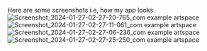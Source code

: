 Here are some screenshots i.e, how my app looks.
![Screenshot_2024-01-27-02-27-20-765_com example artspace](https://github.com/Raushan-CS/art-space/assets/157723697/c990b5e1-53d5-4013-ac4b-eb1e92f45a46)
![Screenshot_2024-01-27-02-27-11-061_com example artspace](https://github.com/Raushan-CS/art-space/assets/157723697/3b52efbe-626c-4310-af33-3ba7257848a8)
![Screenshot_2024-01-27-02-27-06-236_com example artspace](https://github.com/Raushan-CS/art-space/assets/157723697/1f5fb6ff-02a0-4a72-8971-dc568f283917)
![Screenshot_2024-01-27-02-27-25-250_com example artspace](https://github.com/Raushan-CS/art-space/assets/157723697/4e44b9c4-36c0-486d-8646-9024c23d0ac0)
